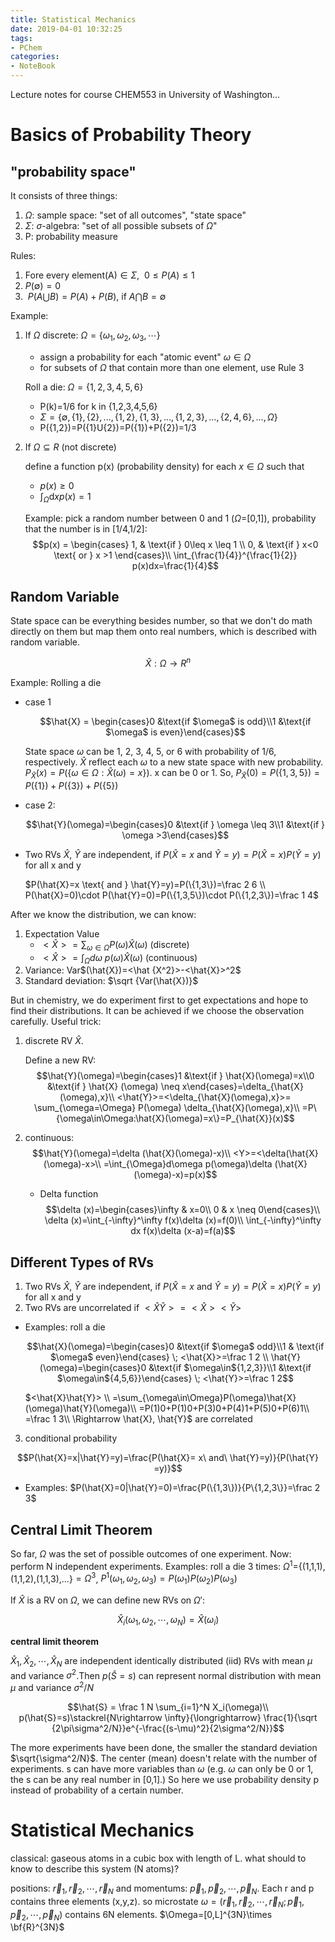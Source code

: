 ```yaml
---
title: Statistical Mechanics
date: 2019-04-01 10:32:25
tags:
- PChem
categories:
- NoteBook
---
```


Lecture notes for course CHEM553 in University of Washington...

 # Basics of Probability Theory

## "probability space" 

It consists of three things:
1. $\Omega$: sample space: "set of all outcomes", "state space"
2. $\Sigma$: $\sigma$-algebra: "set of all possible subsets of $\Omega$"
3. P: probability measure

Rules:
1. Fore every element(A)$\in \Sigma$, $\ 0\leq P(A) \leq 1$
2. $P(\emptyset)=0$
3. $\ P(A\bigcup B)=P(A)+P(B)$, if $A\bigcap B=\emptyset$

Example:
1. If $\Omega$ discrete: $\Omega=\lbrace \omega_1,\omega_2,\omega_3,\cdots\rbrace$
   - assign a probability for each "atomic event" $\omega \in \Omega$
   - for subsets of $\Omega$ that contain more than one element, use Rule 3

    Roll a die: $\Omega=\lbrace 1,2,3,4,5,6 \rbrace$
     - P(k)=1/6 for k in {1,2,3,4,5,6}
     - $\Sigma=\lbrace \emptyset,\{ 1 \},\{2\},...,\{1,2\},\{1,3\},...,\{1,2,3\},...,\{2,4,6\},...,\Omega \rbrace$
     - P({1,2})=P({1}U{2})=P({1})+P({2})=1/3

2. If $\Omega \subseteq R$ (not discrete)
   
   define a function p(x) (probability density) for each $x\in \Omega$ such that
   - $p(x) \geq 0$
   - $\int_\Omega \text{d}x p(x) = 1$
   
   Example: pick a random number between 0 and 1 ($\Omega$=[0,1]), probability that the number is in [1/4,1/2]:
   $$p(x) =
    \begin{cases}
    1,  & \text{if } 0\leq x \leq 1 \\
    0, & \text{if } x<0 \text{ or } x >1
    \end{cases}\\
    \int_{\frac{1}{4}}^{\frac{1}{2}} p(x)dx=\frac{1}{4}$$
    
## Random Variable

State space can be everything besides number, so that we don't do math directly on them but map them onto real numbers, which is described with random variable. 

$$\hat{X}: \Omega \rightarrow R^n$$

Example: Rolling a die
  - case 1

    $$\hat{X} = \begin{cases}0 &\text{if $\omega$ is odd}\\1 &\text{if $\omega$ is even}\end{cases}$$

    State space $\omega$ can be 1, 2, 3, 4, 5, or 6 with probability of 1/6, respectively. $\hat{X}$ reflect each $\omega$ to a new state space with new probability. $P_{\hat{X}}(x)=P(\{\omega \in \Omega:\hat{X}(\omega)=x\})$. x can be 0 or 1. So, $P_{\hat{X}}(0)=P(\{1,3,5\})=P(\{1\})+P(\{3\})+P(\{5\})$

  - case 2:

    $$\hat{Y}(\omega)=\begin{cases}0 &\text{if } \omega \leq 3\\1 &\text{if } \omega >3\end{cases}$$

  - Two RVs $\hat{X}$, $\hat{Y}$ are independent, if $P(\hat{X}=x \text{ and } \hat{Y}=y)=P(\hat{X}=x)P(\hat{Y}=y)$ for all x and y
  
    $P(\hat{X}=x \text{ and } \hat{Y}=y)=P(\{1,3\})=\frac 2 6 \\
    P(\hat{X}=0)\cdot P(\hat{Y}=0)=P(\{1,3,5\})\cdot P(\{1,2,3\})=\frac 1 4$

After we know the distribution, we can know:
  1. Expectation Value
      - $<\hat{X}>=\sum_{\omega \in \Omega} P(\omega)\hat{X}(\omega)$ (discrete)
      - $<\hat{X}>=\int_\Omega d\omega\ p(\omega)\hat{X}(\omega)$ (continuous)
  2. Variance: Var$(\hat{X})=<\hat {X^2}>-<\hat{X}>^2$
  3. Standard deviation: $\sqrt {Var(\hat{X})}$

But in chemistry, we do experiment first to get expectations and hope to find their distributions. It can be achieved if we choose the observation carefully. Useful trick:

1. discrete RV $\hat{X}$. 
   
   Define a new RV: 
    $$\hat{Y}(\omega)=\begin{cases}1 &\text{if } \hat{X}(\omega)=x\\0 &\text{if } \hat{X} (\omega) \neq x\end{cases}=\delta_{\hat{X}(\omega),x}\\
<\hat{Y}>=<\delta_{\hat{X}(\omega),x}>= \sum_{\omega=\Omega} P(\omega) \delta_{\hat{X}(\omega),x}\\
=P\{\omega\in\Omega:\hat{X}(\omega)=x\}=P_{\hat{X}}(x)$$

2. continuous:
   $$\hat{Y}(\omega)=\delta (\hat{X}(\omega)-x)\\
   <Y>=<\delta(\hat{X}(\omega)-x>\\
   =\int_{\Omega}d\omega p(\omega)\delta (\hat{X}(\omega)-x)=p(x)$$

   - Delta function
    $$\delta (x)=\begin{cases}\infty & x=0\\ 0 & x \neq 0\end{cases}\\
    \delta (x)=\int_{-\infty}^\infty f(x)\delta (x)=f(0)\\
    \int_{-\infty}^\infty dx f(x)\delta (x-a)=f(a)$$

## Different Types of RVs

1. Two RVs $\hat{X}$, $\hat{Y}$ are independent, if $P(\hat{X}=x \text{ and } \hat{Y}=y)=P(\hat{X}=x)P(\hat{Y}=y)$ for all x and y
2. Two RVs are uncorrelated if $<\hat{X}\hat{Y}>=<\hat{X}><\hat{Y}>$

- Examples: roll a die

  $$\hat{X}(\omega)=\begin{cases}0 &\text{if $\omega$ odd}\\1 & \text{if $\omega$ even}\end{cases} \;  <\hat{X}>=\frac 1 2 \\
  \hat{Y}(\omega)=\begin{cases}0 &\text{if $\omega\in${1,2,3}}\\1 &\text{if $\omega\in${4,5,6}}\end{cases} \; <\hat{Y}>=\frac 1 2$$

  $<\hat{X}\hat{Y}> \\
  =\sum_{\omega\in\Omega}P(\omega)\hat{X}(\omega)\hat{Y}(\omega)\\
  =P(1)0+P(1)0+P(3)0+P(4)1+P(5)0+P(6)1\\
  =\frac 1 3\\
  \Rightarrow \hat{X}, \hat{Y}$  are correlated

3. conditional probability

$$P(\hat{X}=x|\hat{Y}=y)=\frac{P(\hat{X}= x\ and\ \hat{Y}=y)}{P(\hat{Y} =y)}$$

- Examples: $P(\hat{X}=0|\hat{Y}=0)=\frac{P(\{1,3\})}{P\{1,2,3\}}=\frac 2 3$

## Central Limit Theorem

So far, $\Omega$ was the set of possible outcomes of one experiment. Now: perform N independent experiments. Examples: roll a die 3 times: $\Omega^1=${(1,1,1),(1,1,2),(1,1,3),...}$=\Omega^3$, $P^1(\omega_1,\omega_2,\omega_3)=P(\omega_1)P(\omega_2)P(\omega_3)$

If $\hat{X}$ is a RV on $\Omega$, we can define new RVs on $\Omega '$:

$$\hat{X}_i (\omega_1,\omega_2,\cdots ,\omega_N)=\hat{X}(\omega_i) \tag{i=1,...,N}$$

**central limit theorem**

$\hat{X}_1,\hat{X}_2,\cdots ,\hat{X}_N$ are independent identically distributed (iid) RVs with mean $\mu$ and variance $\sigma^2$.Then $p(\hat{S}=s)$ can represent normal distribution with mean $\mu$ and variance $\sigma^2/N$

$$\hat{S} = \frac 1 N \sum_{i=1}^N X_i(\omega)\\
p(\hat{S}=s)\stackrel{N\rightarrow \infty}{\longrightarrow} \frac{1}{\sqrt {2\pi\sigma^2/N}}e^{-\frac{(s-\mu)^2}{2\sigma^2/N}}$$

The more experiments have been done, the smaller the standard deviation $\sqrt{\sigma^2/N}$. The center (mean) doesn't relate with the number of experiments. s can have more variables than $\omega$ (e.g. $\omega$ can only be 0 or 1, the s can be any real number in [0,1].) So here we use probability density p instead of probability of a certain number.

# Statistical Mechanics

classical: gaseous atoms in a cubic box with length of L. what should to know to describe this system (N atoms)? 

positions: ${\vec r}_1,{\vec r}_2,\cdots ,{\vec r}_N$ and momentums: ${\vec p}_1,{\vec p}_2,\cdots,{\vec p}_N$. Each r and p contains three elements (x,y,z). so microstate $\omega=({\vec r}_1,{\vec r}_2,\cdots ,{\vec r}_N;{\vec p}_1,{\vec p}_2,\cdots,{\vec p}_N)$ contains 6N elements. $\Omega=[0,L]^{3N}\times \bf{R}^{3N}$
